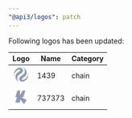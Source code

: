 ```yaml
---
"@api3/logos": patch
---
```


Following logos has been updated:

|Logo|Name|Category|
|---|---|---|
|<img src="./raw/chains/Chain1439.svg" width="36" alt="">|1439|chain|
|<img src="./raw/chains/Chain737373.svg" width="36" alt="">|737373|chain|
